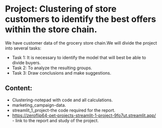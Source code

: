 # Project: Clustering of store customers to identify the best offers within the store chain.
We have customer data of the grocery store chain.We will divide the project into several tasks:

- Task 1: It is necessary to identify the model that will best be able to divide buyers.
- Task 2: To analyze the resulting groups.
- Task 3: Draw conclusions and make suggestions.

## Сontent:
- Clustering-notepad with code and all calculations.
- marketing_campaign-data.
- streamlit_1_project-the code required for the report.
- https://zeroflip64-pet-projects-streamlit-1-project-9fo7ut.streamlit.app/ - link to the report and study of the project.

